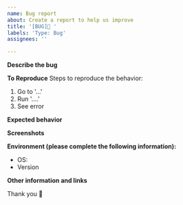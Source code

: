 ```yaml
---
name: Bug report
about: Create a report to help us improve
title: '[BUG]🐛 '
labels: 'Type: Bug'
assignees: ''

---
```


**Describe the bug**
<!-- A clear and concise description of what the bug is. -->

**To Reproduce**
Steps to reproduce the behavior:
1. Go to '...'
2. Run '....'
3. See error

**Expected behavior**
<!-- A clear and concise description of what you expected to happen. -->

**Screenshots**
<!-- If applicable, add screenshots to help explain your problem. -->

**Environment (please complete the following information):**
 - OS: 
 - Version

**Other information and links**
<!-- Add any other context about the problem here. -->

Thank you 🙏